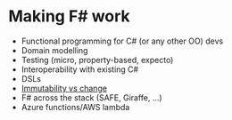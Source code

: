 # Making F# work

- Functional programming for C# (or any other OO) devs
- Domain modelling
- Testing (micro, property-based, expecto)
- Interoperability with existing C#
- DSLs
- [Immutability vs change](https://medium.com/@haumohio/handling-change-in-an-immutable-world)
- F# across the stack (SAFE, Giraffe, ...)
- Azure functions/AWS lambda
